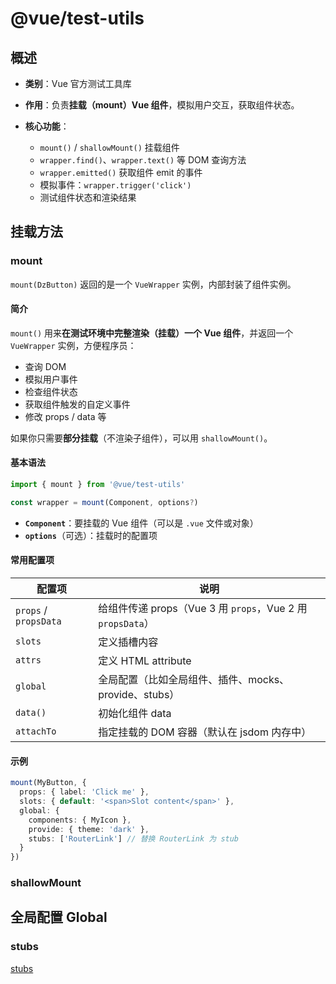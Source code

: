 # @vue/test-utils

## 概述

* **类别**：Vue 官方测试工具库
* **作用**：负责**挂载（mount）Vue 组件**，模拟用户交互，获取组件状态。
* **核心功能**：

  * `mount()` / `shallowMount()` 挂载组件
  * `wrapper.find()`、`wrapper.text()` 等 DOM 查询方法
  * `wrapper.emitted()` 获取组件 emit 的事件
  * 模拟事件：`wrapper.trigger('click')`
  * 测试组件状态和渲染结果

## 挂载方法

### mount

`mount(DzButton)` 返回的是一个 `VueWrapper` 实例，内部封装了组件实例。

#### 简介

`mount()` 用来**在测试环境中完整渲染（挂载）一个 Vue 组件**，并返回一个 `VueWrapper` 实例，方便程序员：

* 查询 DOM
* 模拟用户事件
* 检查组件状态
* 获取组件触发的自定义事件
* 修改 props / data 等

如果你只需要**部分挂载**（不渲染子组件），可以用 `shallowMount()`。

#### 基本语法

```ts
import { mount } from '@vue/test-utils'

const wrapper = mount(Component, options?)
```

* **`Component`**：要挂载的 Vue 组件（可以是 `.vue` 文件或对象）
* **`options`**（可选）：挂载时的配置项

#### 常用配置项

| 配置项    | 说明             |
| --------------------- |--------------------------------- |
| `props` / `propsData` | 给组件传递 props（Vue 3 用 `props`，Vue 2 用 `propsData`） |
| `slots`               | 定义插槽内容    |
| `attrs`               | 定义 HTML attribute        |
| `global`     | 全局配置（比如全局组件、插件、mocks、provide、stubs） |
| `data()`              | 初始化组件 data        |
| `attachTo`            | 指定挂载的 DOM 容器（默认在 jsdom 内存中）    |

#### 示例

```ts
mount(MyButton, {
  props: { label: 'Click me' },
  slots: { default: '<span>Slot content</span>' },
  global: {
    components: { MyIcon },
    provide: { theme: 'dark' },
    stubs: ['RouterLink'] // 替换 RouterLink 为 stub
  }
})
```

### shallowMount

## 全局配置 Global

### stubs

[stubs](./stubs.md)
